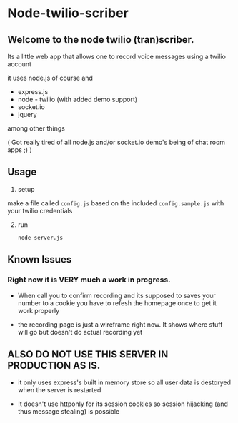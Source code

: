 # Node-twilio-scriber

## Welcome to the node twilio (tran)scriber.

Its a little web app that allows one to record voice messages using a twilio account

it uses node.js of course and

- express.js
- node - twilio (with added demo support)
- socket.io
- jquery

among other things


( Got really tired of all node.js and/or socket.io demo's being of chat room apps ;) )


## Usage

1) setup

make a file called `config.js` based on the included `config.sample.js` with your twilio credentials

2) run 

    `node server.js`

## Known Issues

### Right now it is VERY much a work in progress. 

- When call you to confirm recording and its supposed to saves your number to a cookie you have to refesh the homepage once to get it work properly

- the recording page is just a wireframe right now. It shows where stuff will go but doesn't do actual recording yet



## ALSO DO NOT USE THIS SERVER IN PRODUCTION AS IS.

- it only uses express's built in memory store so all user data is destoryed when the server is restarted

- It doesn't use httponly for its session cookies so session hijacking (and thus message stealing) is possible


